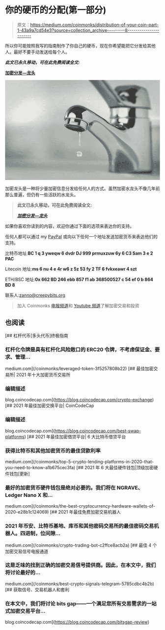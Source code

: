 # 你的硬币的分配(第一部分)

> 原文：<https://medium.com/coinmonks/distribution-of-your-coin-part-1-43a9a7cd54e3?source=collection_archive---------8----------------------->

所以你可能按照我写的指南制作了你自己的硬币，现在你希望能把它分发给其他人。最好不要手动发送给每个人。

***此文已永久移动，可在此免费阅读全文:***

[**加密分发—龙头**](https://www.creepybits.bet/faucet/)

![](img/81117b5c003efbb08db244cbf1c80e05.png)

加密龙头是一种将少量加密信息分发给任何人的方式。虽然加密水龙头不像几年前那么普遍，但仍有一些活跃的水龙头。

> **此文已永久移动，可在此免费阅读全文:**
> 
> [***加密分发—龙头***](https://www.creepybits.bet/faucet/)

如果你喜欢你读到的内容，欢迎你通过下面的选项来表达你的支持。

任何人都可以通过 my [PayPal](https://paypal.me/ZannoJacklin) 或向以下任何一个地址发送加密货币来表达他们的支持。

比特币地址:**BC 1 q 3 yweqw 6 dvdr DJ 999 prmuxzuw 6y 6 C3 Sam 3 e 2 PAC**

Litecoin 地址:**ms 6 nu 4 e 4r w6 z 5z 53 fy 2 TF 6 fvkxeawr 4 szt**

ETH/BSC 地址:**0x 662 BD 246 ebb 857 f1 ab 368500527 c 54 ef 0 b 864 BD 8**

联系人:zanno@creepybits.org

> 加入 Coinmonks [电报频道](https://t.me/coincodecap)和 [Youtube 频道](https://www.youtube.com/c/coinmonks/videos)了解加密交易和投资

## 也阅读

[](/coinmonks/leveraged-token-3f5257808b22) [## 杠杆代币[多头代币]终极指南

### 杠杆化令牌是具有杠杆化风险敞口的 ERC20 令牌，不考虑保证金、要求、管理…

medium.com](/coinmonks/leveraged-token-3f5257808b22) [](https://blog.coincodecap.com/crypto-exchange) [## 最佳加密交易所| 2021 年十大加密货币交易所

### 编辑描述

blog.coincodecap.com](https://blog.coincodecap.com/crypto-exchange) [](https://blog.coincodecap.com/best-swap-platforms) [## 2021 年最佳加密交换平台| CoinCodeCap

### 编辑描述

blog.coincodecap.com](https://blog.coincodecap.com/best-swap-platforms) [](/coinmonks/top-5-crypto-lending-platforms-in-2020-that-you-need-to-know-a1b675cec3fa) [## 2021 年最佳加密借贷平台| 6 大比特币借贷平台

### 获得比特币和其他加密货币的最佳贷款利率

medium.com](/coinmonks/top-5-crypto-lending-platforms-in-2020-that-you-need-to-know-a1b675cec3fa) [](/coinmonks/the-best-cryptocurrency-hardware-wallets-of-2020-e28b1c124069) [## 2021 年 6 大最佳硬件钱包|顶级加密硬件钱包[更新]

### 最好的加密货币硬件钱包是绝对必要的。我们将在 NGRAVE、Ledger Nano X 和…

medium.com](/coinmonks/the-best-cryptocurrency-hardware-wallets-of-2020-e28b1c124069) [](/coinmonks/crypto-trading-bot-c2ffce8acb2a) [## 2021 年最佳免费加密交易机器人

### 2021 年币安、比特币基地、库币和其他密码交易所的最佳密码交易机器人。四进制，位间隙…

medium.com](/coinmonks/crypto-trading-bot-c2ffce8acb2a) [](/coinmonks/best-crypto-signals-telegram-5785cdbc4b2b) [## 最佳 4 个加密交易信号电报通道

### 这是乏味的找到正确的加密交易信号提供商。因此，在本文中，我们将讨论最好的…

medium.com](/coinmonks/best-crypto-signals-telegram-5785cdbc4b2b) [](https://blog.coincodecap.com/bitsgap-review) [## 获取信号、交易机器人和套利

### 在本文中，我们将讨论 bits gap——一个满足您所有交易需求的一站式加密交易平台…

blog.coincodecap.com](https://blog.coincodecap.com/bitsgap-review)